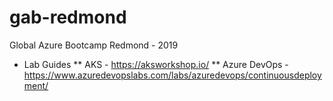 # gab-redmond
Global Azure Bootcamp Redmond - 2019


* Lab Guides
** AKS - https://aksworkshop.io/
** Azure DevOps - https://www.azuredevopslabs.com/labs/azuredevops/continuousdeployment/


